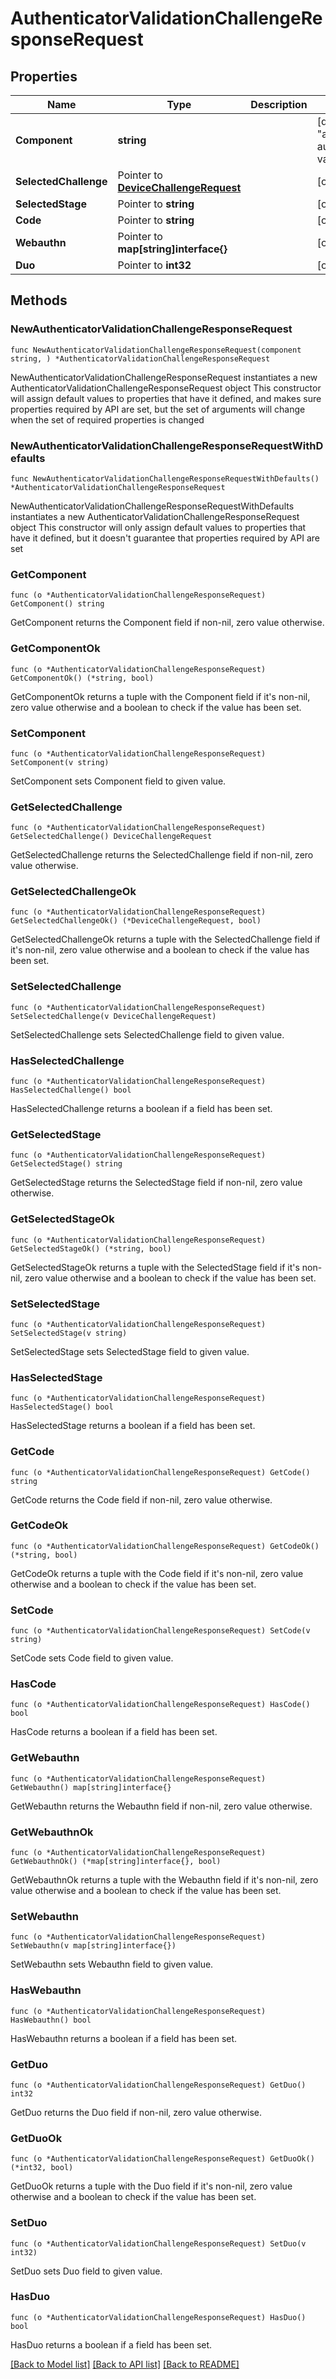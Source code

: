 # AuthenticatorValidationChallengeResponseRequest

## Properties

Name | Type | Description | Notes
------------ | ------------- | ------------- | -------------
**Component** | **string** |  | [default to "ak-stage-authenticator-validate"]
**SelectedChallenge** | Pointer to [**DeviceChallengeRequest**](DeviceChallengeRequest.md) |  | [optional] 
**SelectedStage** | Pointer to **string** |  | [optional] 
**Code** | Pointer to **string** |  | [optional] 
**Webauthn** | Pointer to **map[string]interface{}** |  | [optional] 
**Duo** | Pointer to **int32** |  | [optional] 

## Methods

### NewAuthenticatorValidationChallengeResponseRequest

`func NewAuthenticatorValidationChallengeResponseRequest(component string, ) *AuthenticatorValidationChallengeResponseRequest`

NewAuthenticatorValidationChallengeResponseRequest instantiates a new AuthenticatorValidationChallengeResponseRequest object
This constructor will assign default values to properties that have it defined,
and makes sure properties required by API are set, but the set of arguments
will change when the set of required properties is changed

### NewAuthenticatorValidationChallengeResponseRequestWithDefaults

`func NewAuthenticatorValidationChallengeResponseRequestWithDefaults() *AuthenticatorValidationChallengeResponseRequest`

NewAuthenticatorValidationChallengeResponseRequestWithDefaults instantiates a new AuthenticatorValidationChallengeResponseRequest object
This constructor will only assign default values to properties that have it defined,
but it doesn't guarantee that properties required by API are set

### GetComponent

`func (o *AuthenticatorValidationChallengeResponseRequest) GetComponent() string`

GetComponent returns the Component field if non-nil, zero value otherwise.

### GetComponentOk

`func (o *AuthenticatorValidationChallengeResponseRequest) GetComponentOk() (*string, bool)`

GetComponentOk returns a tuple with the Component field if it's non-nil, zero value otherwise
and a boolean to check if the value has been set.

### SetComponent

`func (o *AuthenticatorValidationChallengeResponseRequest) SetComponent(v string)`

SetComponent sets Component field to given value.


### GetSelectedChallenge

`func (o *AuthenticatorValidationChallengeResponseRequest) GetSelectedChallenge() DeviceChallengeRequest`

GetSelectedChallenge returns the SelectedChallenge field if non-nil, zero value otherwise.

### GetSelectedChallengeOk

`func (o *AuthenticatorValidationChallengeResponseRequest) GetSelectedChallengeOk() (*DeviceChallengeRequest, bool)`

GetSelectedChallengeOk returns a tuple with the SelectedChallenge field if it's non-nil, zero value otherwise
and a boolean to check if the value has been set.

### SetSelectedChallenge

`func (o *AuthenticatorValidationChallengeResponseRequest) SetSelectedChallenge(v DeviceChallengeRequest)`

SetSelectedChallenge sets SelectedChallenge field to given value.

### HasSelectedChallenge

`func (o *AuthenticatorValidationChallengeResponseRequest) HasSelectedChallenge() bool`

HasSelectedChallenge returns a boolean if a field has been set.

### GetSelectedStage

`func (o *AuthenticatorValidationChallengeResponseRequest) GetSelectedStage() string`

GetSelectedStage returns the SelectedStage field if non-nil, zero value otherwise.

### GetSelectedStageOk

`func (o *AuthenticatorValidationChallengeResponseRequest) GetSelectedStageOk() (*string, bool)`

GetSelectedStageOk returns a tuple with the SelectedStage field if it's non-nil, zero value otherwise
and a boolean to check if the value has been set.

### SetSelectedStage

`func (o *AuthenticatorValidationChallengeResponseRequest) SetSelectedStage(v string)`

SetSelectedStage sets SelectedStage field to given value.

### HasSelectedStage

`func (o *AuthenticatorValidationChallengeResponseRequest) HasSelectedStage() bool`

HasSelectedStage returns a boolean if a field has been set.

### GetCode

`func (o *AuthenticatorValidationChallengeResponseRequest) GetCode() string`

GetCode returns the Code field if non-nil, zero value otherwise.

### GetCodeOk

`func (o *AuthenticatorValidationChallengeResponseRequest) GetCodeOk() (*string, bool)`

GetCodeOk returns a tuple with the Code field if it's non-nil, zero value otherwise
and a boolean to check if the value has been set.

### SetCode

`func (o *AuthenticatorValidationChallengeResponseRequest) SetCode(v string)`

SetCode sets Code field to given value.

### HasCode

`func (o *AuthenticatorValidationChallengeResponseRequest) HasCode() bool`

HasCode returns a boolean if a field has been set.

### GetWebauthn

`func (o *AuthenticatorValidationChallengeResponseRequest) GetWebauthn() map[string]interface{}`

GetWebauthn returns the Webauthn field if non-nil, zero value otherwise.

### GetWebauthnOk

`func (o *AuthenticatorValidationChallengeResponseRequest) GetWebauthnOk() (*map[string]interface{}, bool)`

GetWebauthnOk returns a tuple with the Webauthn field if it's non-nil, zero value otherwise
and a boolean to check if the value has been set.

### SetWebauthn

`func (o *AuthenticatorValidationChallengeResponseRequest) SetWebauthn(v map[string]interface{})`

SetWebauthn sets Webauthn field to given value.

### HasWebauthn

`func (o *AuthenticatorValidationChallengeResponseRequest) HasWebauthn() bool`

HasWebauthn returns a boolean if a field has been set.

### GetDuo

`func (o *AuthenticatorValidationChallengeResponseRequest) GetDuo() int32`

GetDuo returns the Duo field if non-nil, zero value otherwise.

### GetDuoOk

`func (o *AuthenticatorValidationChallengeResponseRequest) GetDuoOk() (*int32, bool)`

GetDuoOk returns a tuple with the Duo field if it's non-nil, zero value otherwise
and a boolean to check if the value has been set.

### SetDuo

`func (o *AuthenticatorValidationChallengeResponseRequest) SetDuo(v int32)`

SetDuo sets Duo field to given value.

### HasDuo

`func (o *AuthenticatorValidationChallengeResponseRequest) HasDuo() bool`

HasDuo returns a boolean if a field has been set.


[[Back to Model list]](../README.md#documentation-for-models) [[Back to API list]](../README.md#documentation-for-api-endpoints) [[Back to README]](../README.md)


